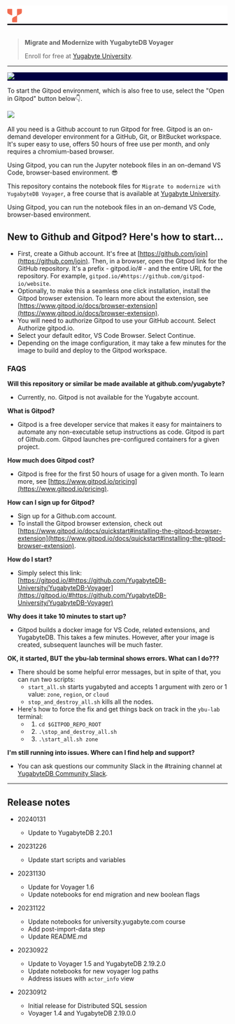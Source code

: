 <div style="width:100%; background-color: #121017"><a target="_blank" href="http://university.yugabyte.com?utm_source=gitpod&utm_medium=notebook"><img src="assets/YBU_Logo.png" /></a></div><br>

> **Migrate and Modernize with YugabyteDB Voyager**
>
> Enroll for free at [Yugabyte University](https://university.yugabyte.com/courses/migrate-and-modernize-with-yugabytedb-voyager).
>


---
<div style="width:100%; background-color: #000041"><img src="assets/Gitpod_YugabyteDB_Voyager.gif" /></div>

To start the Gitpod environment, which is also free to use, select the "Open in Gitpod" button below👇. 


[![](https://gitpod.io/button/open-in-gitpod.svg)](https://gitpod.io/#https://github.com/YugabyteDB-University/YugabyteDB-Voyager)

All you need is a Github account to run Gitpod for free. Gitpod is an on-demand developer environment for a GitHub, Git, or BitBucket workspace. It's super easy to use, offers 50 hours of free use per month, and only requires a chromium-based browser.

Using Gitpod, you can run the Jupyter notebook files in an on-demand VS Code, browser-based environment. 😎

This repository contains the notebook files for `Migrate to modernize with YugabyteDB Voyager`, a free course that is available at [Yugabyte University](https://university.yugabyte.com/courses/migrate-and-modernize-with-yugabytedb-voyager?utm_source=gitpod&utm_medium=notebook).

Using Gitpod, you can run the notebook files in an on-demand VS Code, browser-based environment.


## New to Github and Gitpod? Here's how to start...

- First, create a Github account. It's free at [https://github.com/join](https://github.com/join). Then, in a browser, open the Gitpod link for the GitHub repository. It's a prefix -  gitpod.io/# - and the entire URL for the repository. For example, `gitpod.io/#https://github.com/gitpod-io/website`.
- Optionally, to make this a seamless one click installation, install the Gitpod browser extension. To learn more about the extension, see [https://www.gitpod.io/docs/browser-extension](https://www.gitpod.io/docs/browser-extension).
- You will need to authorize Gitpod to use your GitHub account. Select Authorize gitpod.io.
- Select your default editor, VS Code Browser. Select Continue.
- Depending on the image configuration, it may take a few minutes for the image to build and deploy to the Gitpod workspace.


### FAQS

**Will this repository or similar be made available at github.com/yugabyte?**
- Currently, no. Gitpod is not available for the Yugabyte account.

**What is Gitpod?**
- Gitpod is a free developer service that makes it easy for maintainers to automate any non-executable setup instructions as code. Gitpod is part of Github.com. Gitpod launches pre-configured containers for a given project. 
  
**How much does Gitpod cost?**
- Gitpod is free for the first 50 hours of usage for a given month. To learn more, see [https://www.gitpod.io/pricing](https://www.gitpod.io/pricing).

**How can I sign up for Gitpod?**
- Sign up for a Github.com account.
- To install the Gitpod browser extension, check out [https://www.gitpod.io/docs/quickstart#installing-the-gitpod-browser-extension](https://www.gitpod.io/docs/quickstart#installing-the-gitpod-browser-extension).

**How do I start?**
- Simply select this link: [https://gitpod.io/#https://github.com/YugabyteDB-University/YugabyteDB-Voyager](https://gitpod.io/#https://github.com/YugabyteDB-University/YugabyteDB-Voyager)


**Why does it take 10 minutes to start up?**
- Gitpod builds a docker image for VS Code, related extensions, and YugabyteDB. This takes a few minutes. However, after your image is created, subsequent launches will be much faster.

**OK, it started, BUT the ybu-lab terminal shows errors. What can I do???**
- There should be some helpful error messages, but in spite of that, you can run two scripts:
  - `start_all.sh` starts yugabyted and accepts 1 argument with zero or 1 value: `zone`, `region`, or `cloud`
  - `stop_and_destroy_all.sh` kills all the nodes.
- Here's how to force the fix and get things back on track in the `ybu-lab` terminal:
  - 1) `cd $GITPOD_REPO_ROOT`
  - 2) `.\stop_and_destroy_all.sh`
  - 3) `.\start_all.sh zone`

**I'm still running into issues. Where can I find help and support?**
- You can ask questions our community Slack in the #training channel at [YugabyteDB Community Slack](https://join.slack.com/t/yugabyte-db/shared_invite/zt-xbd652e9-3tN0N7UG0eLpsace4t1d2A/?utm_source=gitpod&utm_medium=notebook).


---
## Release notes
- 20240131
  - Update to YugabyteDB 2.20.1
- 20231226
  - Update start scripts and variables
- 20231130
  - Update for Voyager 1.6
  - Update notebooks for end migration and new boolean flags

- 20231122
  - Update notebooks for university.yugabyte.com course
  - Add post-import-data step
  - Update README.md
  

- 20230922
  - Update to Voyager 1.5 and YugabyteDB 2.19.2.0
  - Update notebooks for new voyager log paths
  - Address issues with `actor_info` view
  

- 20230912
  - Initial release for Distributed SQL session
  - Voyager 1.4 and YugabyteDB 2.19.0.0
